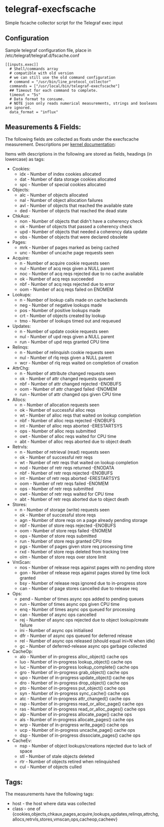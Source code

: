 # telegraf-execfscache
Simple fscache collector script for the Telegraf exec input
## Configuration
Sample telegraf configuration file, place in /etc/telegraf/telegraf.d/fscache.conf

```
[[inputs.exec]]
  # Shell/commands array
  # compatible with old version
  # we can still use the old command configuration
  # command = "/usr/bin/line_protocol_collector"
  commands = ["/usr/local/bin/telegraf-execfscache"]
  ## Timeout for each command to complete.
  timeout = "5s"
  # Data format to consume.
  # NOTE json only reads numerical measurements, strings and booleans are ignored.
  data_format = "influx"

```
## Measurements & Fields:
The following fields are collected as floats under the execfscache measurement. Descriptions per [kernel documentation](https://www.kernel.org/doc/Documentation/filesystems/caching/fscache.txt):

Items with descriptions in the following are stored as fields, headings (in lowercase) as tags:
  * Cookies:
    * idx -  Number of index cookies allocated
    * dat -  Number of data storage cookies allocated
    * spc -  Number of special cookies allocated
  * Objects:
    * alc -  Number of objects allocated
    * nal -  Number of object allocation failures
    * avl -  Number of objects that reached the available state
    * ded -  Number of objects that reached the dead state
  * ChkAux:
    * non -  Number of objects that didn't have a coherency check
    * ok -  Number of objects that passed a coherency check
    * upd -  Number of objects that needed a coherency data update
    * obs -  Number of objects that were declared obsolete
  * Pages:
    * mrk -  Number of pages marked as being cached
    * unc -  Number of uncache page requests seen
  * Acquire:
    * n -  Number of acquire cookie requests seen
    * nul -  Number of acq reqs given a NULL parent
    * noc -  Number of acq reqs rejected due to no cache available
    * ok -  Number of acq reqs succeeded
    * nbf -  Number of acq reqs rejected due to error
    * oom -  Number of acq reqs failed on ENOMEM
  * Lookups:
    * n -  Number of lookup calls made on cache backends
    * neg -  Number of negative lookups made
    * pos -  Number of positive lookups made
    * crt -  Number of objects created by lookup
    * tmo -  Number of lookups timed out and requeued
  * Updates:
    * n -  Number of update cookie requests seen
    * nul -  Number of upd reqs given a NULL parent
    * run -  Number of upd reqs granted CPU time
  * Relinqs:
    * n -  Number of relinquish cookie requests seen
    * nul -  Number of rlq reqs given a NULL parent
    * wcr -  Number of rlq reqs waited on completion of creation
  * AttrChg:
    * n -  Number of attribute changed requests seen
    * ok -  Number of attr changed requests queued
    * nbf -  Number of attr changed rejected -ENOBUFS
    * oom -  Number of attr changed failed -ENOMEM
    * run -  Number of attr changed ops given CPU time
  * Allocs:
    * n -  Number of allocation requests seen
    * ok -  Number of successful alloc reqs
    * wt -  Number of alloc reqs that waited on lookup completion
    * nbf -  Number of alloc reqs rejected -ENOBUFS
    * int -  Number of alloc reqs aborted -ERESTARTSYS
    * ops -  Number of alloc reqs submitted
    * owt -  Number of alloc reqs waited for CPU time
    * abt -  Number of alloc reqs aborted due to object death
  * Retrvls:
    * n -  Number of retrieval (read) requests seen
    * ok -  Number of successful retr reqs
    * wt -  Number of retr reqs that waited on lookup completion
    * nod -  Number of retr reqs returned -ENODATA
    * nbf -  Number of retr reqs rejected -ENOBUFS
    * int -  Number of retr reqs aborted -ERESTARTSYS
    * oom -  Number of retr reqs failed -ENOMEM
    * ops -  Number of retr reqs submitted
    * owt -  Number of retr reqs waited for CPU time
    * abt -  Number of retr reqs aborted due to object death
  * Stores:
    * n -  Number of storage (write) requests seen
    * ok -  Number of successful store reqs
    * agn -  Number of store reqs on a page already pending storage
    * nbf -  Number of store reqs rejected -ENOBUFS
    * oom -  Number of store reqs failed -ENOMEM
    * ops -  Number of store reqs submitted
    * run -  Number of store reqs granted CPU time
    * pgs -  Number of pages given store req processing time
    * rxd -  Number of store reqs deleted from tracking tree
    * olm -  Number of store reqs over store limit
  * VmScan:
    * nos -  Number of release reqs against pages with no pending store
    * gon -  Number of release reqs against pages stored by time lock granted
    * bsy -  Number of release reqs ignored due to in-progress store
    * can -  Number of page stores cancelled due to release req
  * Ops:
    * pend -  Number of times async ops added to pending queues
    * run -  Number of times async ops given CPU time
    * enq -  Number of times async ops queued for processing
    * can -  Number of async ops cancelled
    * rej -  Number of async ops rejected due to object lookup/create failure
    * ini -  Number of async ops initialised
    * dfr -  Number of async ops queued for deferred release
    * rel -  Number of async ops released (should equal ini=N when idle)
    * gc -  Number of deferred-release async ops garbage collected
  * CacheOp:
    * alo -  Number of in-progress alloc_object() cache ops
    * luo -  Number of in-progress lookup_object() cache ops
    * luc -  Number of in-progress lookup_complete() cache ops
    * gro -  Number of in-progress grab_object() cache ops
    * upo -  Number of in-progress update_object() cache ops
    * dro -  Number of in-progress drop_object() cache ops
    * pto -  Number of in-progress put_object() cache ops
    * syn -  Number of in-progress sync_cache() cache ops
    * atc -  Number of in-progress attr_changed() cache ops
    * rap -  Number of in-progress read_or_alloc_page() cache ops
    * ras -  Number of in-progress read_or_alloc_pages() cache ops
    * alp -  Number of in-progress allocate_page() cache ops
    * als -  Number of in-progress allocate_pages() cache ops
    * wrp -  Number of in-progress write_page() cache ops
    * ucp -  Number of in-progress uncache_page() cache ops
    * dsp -  Number of in-progress dissociate_pages() cache ops
  * CacheEv:
    * nsp -  Number of object lookups/creations rejected due to lack of space
    * stl -  Number of stale objects deleted
    * rtr -  Number of objects retired when relinquished
    * cul -  Number of objects culled

## Tags:
The measurements have the following tags:
  * host - the host where data was collected
  * class - one of {cookies,objects,chkaux,pages,acquire,lookups,updates,relinqs,attrchg,allocs,retrvls,stores,vmscan,ops,cacheop,cacheev}
